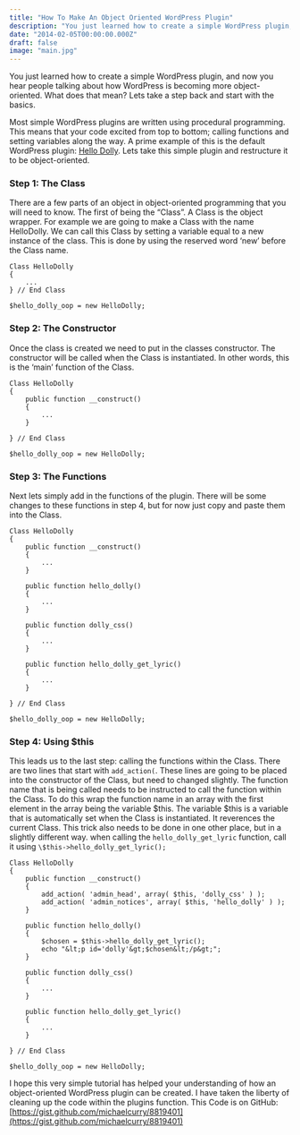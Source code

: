 ```yaml
---
title: "How To Make An Object Oriented WordPress Plugin"
description: "You just learned how to create a simple WordPress plugin, and now you hear people talking about how WordPress is becoming more object-oriented. What does that mean? Lets take a step back and start with the basics."
date: "2014-02-05T00:00:00.000Z"
draft: false
image: "main.jpg"
---
```


You just learned how to create a simple WordPress plugin, and now you hear people talking about how WordPress is becoming more object-oriented. What does that mean? Lets take a step back and start with the basics.

Most simple WordPress plugins are written using procedural programming. This means that your code excited from top to bottom; calling functions and setting variables along the way. A prime example of this is the default WordPress plugin: [Hello Dolly](https://github.com/WordPress/WordPress/blob/7ee6ad566d5b28bcbb105432f1dbf06751c1aeda/wp-content/plugins/hello.php). Lets take this simple plugin and restructure it to be object-oriented.

### Step 1: The Class

There are a few parts of an object in object-oriented programming that you will need to know. The first of being the “Class”. A Class is the object wrapper. For example we are going to make a Class with the name HelloDolly. We can call this Class by setting a variable equal to a new instance of the class. This is done by using the reserved word ‘new’ before the Class name.

```php{numberLines: false}
Class HelloDolly
{
	...
} // End Class

$hello_dolly_oop = new HelloDolly;
```

### Step 2: The Constructor

Once the class is created we need to put in the classes constructor. The constructor will be called when the Class is instantiated. In other words, this is the ‘main’ function of the Class.

```php{numberLines: false}
Class HelloDolly
{
	public function __construct()
	{
		...
	}

} // End Class

$hello_dolly_oop = new HelloDolly;
```

### Step 3: The Functions

Next lets simply add in the functions of the plugin. There will be some changes to these functions in step 4, but for now just copy and paste them into the Class.

```php{numberLines: false}
Class HelloDolly
{
	public function __construct()
	{
		...
	}

	public function hello_dolly()
	{
		...
	}

	public function dolly_css()
	{
		...
	}

	public function hello_dolly_get_lyric()
	{
		...
	}

} // End Class

$hello_dolly_oop = new HelloDolly;
```

### Step 4: Using \$this

This leads us to the last step: calling the functions within the Class. There are two lines that start with `add_action(`. These lines are going to be placed into the constructor of the Class, but need to changed slightly. The function name that is being called needs to be instructed to call the function within the Class. To do this wrap the function name in an array with the first element in the array being the variable $this. The variable $this is a variable that is automatically set when the Class is instantiated. It reverences the current Class. This trick also needs to be done in one other place, but in a slightly different way. when calling the `hello_dolly_get_lyric` function, call it using `\$this->hello_dolly_get_lyric();`

```php{numberLines: false}
Class HelloDolly
{
	public function __construct()
	{
		add_action( 'admin_head', array( $this, 'dolly_css' ) );
		add_action( 'admin_notices', array( $this, 'hello_dolly' ) );
	}

	public function hello_dolly()
	{
		$chosen = $this->hello_dolly_get_lyric();
		echo "&lt;p id='dolly'&gt;$chosen&lt;/p&gt;";
	}

	public function dolly_css()
	{
		...
	}

	public function hello_dolly_get_lyric()
	{
		...
	}

} // End Class

$hello_dolly_oop = new HelloDolly;
```

I hope this very simple tutorial has helped your understanding of how an object-oriented WordPress plugin can be created. I have taken the liberty of cleaning up the code within the plugins function. This Code is on GitHub: [https://gist.github.com/michaelcurry/8819401](https://gist.github.com/michaelcurry/8819401)

